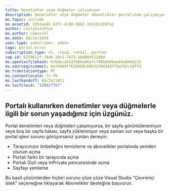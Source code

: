 ```yaml
---
title: Denetimler veya düğmeler çalışmıyor
description: Denetimler veya düğmeler abonelikler portalında çalışmıyor.
ms.topic: include
ms.assetid: 33b1aa45-b2fc-4c00-9862-3d1281d28fa2
author: caitybuschlen
ms.author: cabuschl
ms.date: 08/14/2020
user.type: subscriber, admin
tags: portal-error
subscription.type: vl, cloud, retail, partner
sap.id: 8250612f-7446-20c5-7473-16d089f2280d
ms.openlocfilehash: 676deca51df888ab6a7c740b689beeb9a066b22b
ms.sourcegitcommit: 8e74969ff61b609c89b3139434dff5a742c18ff4
ms.translationtype: MT
ms.contentlocale: tr-TR
ms.lasthandoff: 09/24/2021
ms.locfileid: "128427707"
---
```

## <a name="were-sorry-to-hear-that-youre-experiencing-an-issue-with-controls-or-buttons-while-using-the-portal"></a>Portalı kullanırken denetimler veya düğmelerle ilgili bir sorun yaşadığınız için üzgünüz. 

Portal denetimleri veya düğmeleri çalışmıyorsa, bir sayfa görüntülenemiyor veya boş bir sayfa hatası, sayfa yüklenmiyor veya zaman out veya başka bir portal işlevi sorunu görüyorsanız şunları deneyin: 

* Tarayıcınızın önbelleğini temizleme ve abonelikler portalında yeniden oturum açma 
* Portalı farklı bir tarayıcıda açma 
* Portalı Gizli veya InPrivate penceresinde açma 
* Sayfayı yenileme  

Bu basit çözümlerden hiçbiri sorunu çöze çöze Visual Studio "Çevrimiçi istek" seçeneğine tıklayarak Abonelikler desteğine başvurun. 
